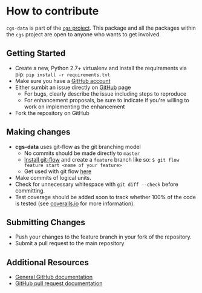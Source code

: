 # How to contribute

`cgs-data` is part of the [`cgs` project](https://github.com/jpoullet2000/cgs). This package and all the packages within the `cgs` project are open to anyone who wants to get involved.

## Getting Started

* Create a new, Python 2.7+ virtualenv and install the requirements via pip: `pip install -r requirements.txt`
* Make sure you have a [GitHub account](https://github.com/signup/free)
* Either sumbit an issue directly on [GitHub](https://github.com/jpoullet2000/cgs-data) page
  * For bugs, clearly describe the issue including steps to reproduce
  * For enhancement proposals, be sure to indicate if you're willing to work on implementing the enhancement
* Fork the repository on GitHub

## Making changes

* **cgs-data** uses git-flow as the git branching model
  * No commits should be made directly to `master`
  * [Install git-flow](https://github.com/nvie/gitflow) and create a `feature` branch like so: `$ git flow feature start <name of your feature>`
  * Get used with git flow [here](http://danielkummer.github.io/git-flow-cheatsheet/)
* Make commits of logical units.
* Check for unnecessary whitespace with `git diff --check` before committing.
* Test coverage should be added soon to track whether 100% of the code is tested (see [coveralls.io](https://coveralls.io/r/jeffknupp/sandman?branch=develop) for more information).

## Submitting Changes

* Push your changes to the feature branch in your fork of the repository.
* Submit a pull request to the main repository

## Additional Resources

* [General GitHub documentation](http://help.github.com/)
* [GitHub pull request documentation](http://help.github.com/send-pull-requests/)
